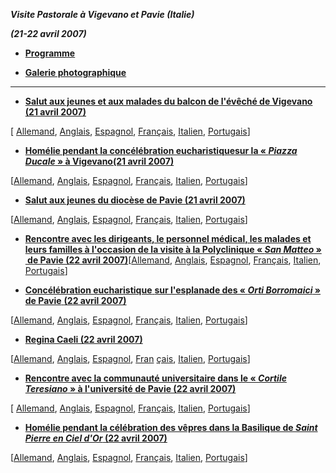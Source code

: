 ***Visite Pastorale à Vigevano et Pavie (Italie)***

***(21-22 avril 2007)***

- **[Programme](/content/benedict-xvi/fr/travels/2007/documents/trav_ben-xvi_vigevano-pavia-program_20070421.html)**


- **[Galerie photographique](http://www.vatican.va/news_services/liturgy/photogallery/2007/index_20070421.html)**


* * *

- **[Salut aux jeunes et aux malades du balcon de l'évêché de Vigevano (21 avril 2007)](/content/benedict-xvi/fr/speeches/2007/april/documents/hf_ben-xvi_spe_20070421_vescovado-vigevano.html)**

[ [Allemand](/content/benedict-xvi/de/speeches/2007/april/documents/hf_ben-xvi_spe_20070421_vescovado-vigevano.html), [Anglais](/content/benedict-xvi/en/speeches/2007/april/documents/hf_ben-xvi_spe_20070421_vescovado-vigevano.html), [Espagnol](/content/benedict-xvi/es/speeches/2007/april/documents/hf_ben-xvi_spe_20070421_vescovado-vigevano.html), [Français](/content/benedict-xvi/fr/speeches/2007/april/documents/hf_ben-xvi_spe_20070421_vescovado-vigevano.html), [Italien](/content/benedict-xvi/it/speeches/2007/april/documents/hf_ben-xvi_spe_20070421_vescovado-vigevano.html), [Portugais](/content/benedict-xvi/pt/speeches/2007/april/documents/hf_ben-xvi_spe_20070421_vescovado-vigevano.html)]

- [**Homélie pendant la concélébration eucharistique****sur la « *Piazza Ducale* » à Vigevano****(21 avril 2007)**](/content/benedict-xvi/fr/homilies/2007/documents/hf_ben-xvi_hom_20070421_vigevano.html)

[[Allemand](/content/benedict-xvi/de/homilies/2007/documents/hf_ben-xvi_hom_20070421_vigevano.html), [Anglais](/content/benedict-xvi/en/homilies/2007/documents/hf_ben-xvi_hom_20070421_vigevano.html), [Espagnol](/content/benedict-xvi/es/homilies/2007/documents/hf_ben-xvi_hom_20070421_vigevano.html), [Français](/content/benedict-xvi/fr/homilies/2007/documents/hf_ben-xvi_hom_20070421_vigevano.html), [Italien](/content/benedict-xvi/it/homilies/2007/documents/hf_ben-xvi_hom_20070421_vigevano.html), [Portugais](/content/benedict-xvi/pt/homilies/2007/documents/hf_ben-xvi_hom_20070421_vigevano.html)]


- **[Salut aux jeunes du diocèse de Pavie (21 avril 2007)](/content/benedict-xvi/fr/speeches/2007/april/documents/hf_ben-xvi_spe_20070421_giovani-pavia.html)**

[[Allemand](/content/benedict-xvi/de/speeches/2007/april/documents/hf_ben-xvi_spe_20070421_giovani-pavia.html), [Anglais](/content/benedict-xvi/en/speeches/2007/april/documents/hf_ben-xvi_spe_20070421_giovani-pavia.html), [Espagnol](/content/benedict-xvi/es/speeches/2007/april/documents/hf_ben-xvi_spe_20070421_giovani-pavia.html), [Français](/content/benedict-xvi/fr/speeches/2007/april/documents/hf_ben-xvi_spe_20070421_giovani-pavia.html), [Italien](/content/benedict-xvi/it/speeches/2007/april/documents/hf_ben-xvi_spe_20070421_giovani-pavia.html), [Portugais](/content/benedict-xvi/pt/speeches/2007/april/documents/hf_ben-xvi_spe_20070421_giovani-pavia.html)]

- **[Rencontre avec les dirigeants, le personnel médical, les malades et leurs familles à l'occasion de la visite à la Polyclinique « *San Matteo* »   de Pavie (22 avril 2007)](/content/benedict-xvi/fr/speeches/2007/april/documents/hf_ben-xvi_spe_20070422_ospedale-pavia.html)**[[Allemand](/content/benedict-xvi/de/speeches/2007/april/documents/hf_ben-xvi_spe_20070422_ospedale-pavia.html), [Anglais](/content/benedict-xvi/en/speeches/2007/april/documents/hf_ben-xvi_spe_20070422_ospedale-pavia.html), [Espagnol](/content/benedict-xvi/es/speeches/2007/april/documents/hf_ben-xvi_spe_20070422_ospedale-pavia.html), [Français](/content/benedict-xvi/fr/speeches/2007/april/documents/hf_ben-xvi_spe_20070422_ospedale-pavia.html), [Italien](/content/benedict-xvi/it/speeches/2007/april/documents/hf_ben-xvi_spe_20070422_ospedale-pavia.html), [Portugais](/content/benedict-xvi/pt/speeches/2007/april/documents/hf_ben-xvi_spe_20070422_ospedale-pavia.html)]

- [**Concélébration eucharistique** **sur l'esplanade des « *Orti Borromaici* » de Pavie** **(22 avril 2007)**](/content/benedict-xvi/fr/homilies/2007/documents/hf_ben-xvi_hom_20070422_pavia.html)

[[Allemand](/content/benedict-xvi/de/homilies/2007/documents/hf_ben-xvi_hom_20070422_pavia.html), [Anglais](/content/benedict-xvi/en/homilies/2007/documents/hf_ben-xvi_hom_20070422_pavia.html), [Espagnol](/content/benedict-xvi/es/homilies/2007/documents/hf_ben-xvi_hom_20070422_pavia.html), [Français](/content/benedict-xvi/fr/homilies/2007/documents/hf_ben-xvi_hom_20070422_pavia.html), [Italien](/content/benedict-xvi/it/homilies/2007/documents/hf_ben-xvi_hom_20070422_pavia.html), [Portugais](/content/benedict-xvi/pt/homilies/2007/documents/hf_ben-xvi_hom_20070422_pavia.html)]


- **[Regina Caeli (22 avril 2007)](/content/benedict-xvi/fr/angelus/2007/documents/hf_ben-xvi_reg_20070422_pavia.html)**

[[Allemand](/content/benedict-xvi/de/angelus/2007/documents/hf_ben-xvi_reg_20070422_pavia.html), [Anglais](/content/benedict-xvi/en/angelus/2007/documents/hf_ben-xvi_reg_20070422_pavia.html), [Espagnol](/content/benedict-xvi/es/angelus/2007/documents/hf_ben-xvi_reg_20070422_pavia.html), [Fran](/content/benedict-xvi/fr/angelus/2007/documents/hf_ben-xvi_reg_20070422_pavia.html) [çais](/content/benedict-xvi/fr/angelus/2007/documents/hf_ben-xvi_reg_20070422_pavia.html), [Italien](/content/benedict-xvi/it/angelus/2007/documents/hf_ben-xvi_reg_20070422_pavia.html), [Portugais](/content/benedict-xvi/pt/angelus/2007/documents/hf_ben-xvi_reg_20070422_pavia.html)]


- **[Rencontre avec la communauté universitaire dans le « *Cortile Teresiano* »  à l'université de Pavie (22 avril 2007)](/content/benedict-xvi/fr/speeches/2007/april/documents/hf_ben-xvi_spe_20070422_university-pavia.html)**

[ [Allemand](/content/benedict-xvi/de/speeches/2007/april/documents/hf_ben-xvi_spe_20070422_university-pavia.html), [Anglais](/content/benedict-xvi/en/speeches/2007/april/documents/hf_ben-xvi_spe_20070422_university-pavia.html), [Espagnol](/content/benedict-xvi/es/speeches/2007/april/documents/hf_ben-xvi_spe_20070422_university-pavia.html), [Français](/content/benedict-xvi/fr/speeches/2007/april/documents/hf_ben-xvi_spe_20070422_university-pavia.html), [Italien](/content/benedict-xvi/it/speeches/2007/april/documents/hf_ben-xvi_spe_20070422_university-pavia.html), [Portugais](/content/benedict-xvi/pt/speeches/2007/april/documents/hf_ben-xvi_spe_20070422_university-pavia.html)]

- **[Homélie pendant la célébration des vêpres dans la Basilique de *Saint Pierre en Ciel d'Or* (22 avril 2007)](/content/benedict-xvi/fr/homilies/2007/documents/hf_ben-xvi_hom_20070422_vespri-pavia.html)**

[[Allemand](/content/benedict-xvi/de/homilies/2007/documents/hf_ben-xvi_hom_20070422_vespri-pavia.html), [Anglais](/content/benedict-xvi/en/homilies/2007/documents/hf_ben-xvi_hom_20070422_vespri-pavia.html), [Espagnol](/content/benedict-xvi/es/homilies/2007/documents/hf_ben-xvi_hom_20070422_vespri-pavia.html), [Français](/content/benedict-xvi/fr/homilies/2007/documents/hf_ben-xvi_hom_20070422_vespri-pavia.html), [Italien](/content/benedict-xvi/it/homilies/2007/documents/hf_ben-xvi_hom_20070422_vespri-pavia.html), [Portugais](/content/benedict-xvi/pt/homilies/2007/documents/hf_ben-xvi_hom_20070422_vespri-pavia.html)]